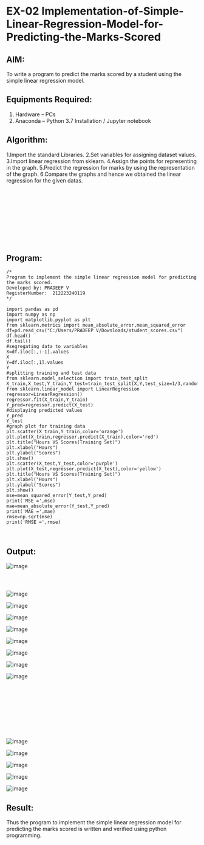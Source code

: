 

# EX-02 Implementation-of-Simple-Linear-Regression-Model-for-Predicting-the-Marks-Scored

## AIM:
To write a program to predict the marks scored by a student using the simple linear regression model.

## Equipments Required:
1. Hardware – PCs
2. Anaconda – Python 3.7 Installation / Jupyter notebook

## Algorithm:
1.Import the standard Libraries.
2.Set variables for assigning dataset values.
3.Import linear regression from sklearn.
4.Assign the points for representing in the graph.
5.Predict the regression for marks by using the representation of the graph.
6.Compare the graphs and hence we obtained the linear regression for the given datas.



```








```

```



```

## Program:
```
/*
Program to implement the simple linear regression model for predicting the marks scored.
Developed by: PRADEEP V
RegisterNumber:  212223240119
*/
```

```
import pandas as pd
import numpy as np
import matplotlib.pyplot as plt
from sklearn.metrics import mean_absolute_error,mean_squared_error
df=pd.read_csv("C:/Users/PRADEEP V/Downloads/student_scores.csv")
df.head()
df.tail()
#segregating data to variables
X=df.iloc[:,:-1].values
X
Y=df.iloc[:,1].values
Y
#splitting training and test data
from sklearn.model_selection import train_test_split
X_train,X_test,Y_train,Y_test=train_test_split(X,Y,test_size=1/3,random_state=0)
from sklearn.linear_model import LinearRegression
regressor=LinearRegression()
regressor.fit(X_train,Y_train)
Y_pred=regressor.predict(X_test)
#displaying predicted values
Y_pred
Y_test
#graph plot for training data
plt.scatter(X_train,Y_train,color='orange')
plt.plot(X_train,regressor.predict(X_train),color='red')
plt.title("Hours VS Scores(Training Set)")
plt.xlabel("Hours")
plt.ylabel("Scores")
plt.show()
plt.scatter(X_test,Y_test,color='purple')
plt.plot(X_test,regressor.predict(X_test),color='yellow')
plt.title("Hours VS Scores(Training Set)")
plt.xlabel("Hours")
plt.ylabel("Scores")
plt.show()
mse=mean_squared_error(Y_test,Y_pred)
print('MSE =',mse)
mae=mean_absolute_error(Y_test,Y_pred)
print('MAE =',mae)
rmse=np.sqrt(mse)
print('RMSE =',rmse)
```

```


```

## Output:
![image](https://github.com/velupradeep/Implementation-of-Simple-Linear-Regression-Model-for-Predicting-the-Marks-Scored/assets/150329341/1cbd36d1-8030-4489-bdc7-2cefabd21477)
```



```




![image](https://github.com/velupradeep/Implementation-of-Simple-Linear-Regression-Model-for-Predicting-the-Marks-Scored/assets/150329341/fecc0c1f-e6d9-4b5e-9013-8f42208135d6)


![image](https://github.com/velupradeep/Implementation-of-Simple-Linear-Regression-Model-for-Predicting-the-Marks-Scored/assets/150329341/c4e2c805-8c7f-4f6d-920a-6f5c2decb0cc)


![image](https://github.com/velupradeep/Implementation-of-Simple-Linear-Regression-Model-for-Predicting-the-Marks-Scored/assets/150329341/84ebdd0a-27a5-49f6-838f-d873ec6bab78)


![image](https://github.com/velupradeep/Implementation-of-Simple-Linear-Regression-Model-for-Predicting-the-Marks-Scored/assets/150329341/0eadd030-6e53-4772-bfe3-c61aee0367cb)


![image](https://github.com/velupradeep/Implementation-of-Simple-Linear-Regression-Model-for-Predicting-the-Marks-Scored/assets/150329341/e5f9a69d-ef68-4168-829d-11d602445c31)


![image](https://github.com/velupradeep/Implementation-of-Simple-Linear-Regression-Model-for-Predicting-the-Marks-Scored/assets/150329341/ad9c4e63-3099-4708-acf3-f6dd253f4729)


![image](https://github.com/velupradeep/Implementation-of-Simple-Linear-Regression-Model-for-Predicting-the-Marks-Scored/assets/150329341/c37abebf-0495-47e8-9025-8ef4563b2cfc)


![image](https://github.com/velupradeep/Implementation-of-Simple-Linear-Regression-Model-for-Predicting-the-Marks-Scored/assets/150329341/d887d7b0-5a95-4b95-ab2e-8f7a87ee2390)
```





````

```





```





![image](https://github.com/velupradeep/Implementation-of-Simple-Linear-Regression-Model-for-Predicting-the-Marks-Scored/assets/150329341/d82a1425-0c61-41fb-8db0-6ed91f299249)


![image](https://github.com/velupradeep/Implementation-of-Simple-Linear-Regression-Model-for-Predicting-the-Marks-Scored/assets/150329341/dc15f54d-3323-4cc1-a1bc-778479c2a138)


![image](https://github.com/velupradeep/Implementation-of-Simple-Linear-Regression-Model-for-Predicting-the-Marks-Scored/assets/150329341/ae42f178-ea12-4e73-a56d-ede3f5493f26)


![image](https://github.com/velupradeep/Implementation-of-Simple-Linear-Regression-Model-for-Predicting-the-Marks-Scored/assets/150329341/1cd71f5d-6c29-4a10-b7ac-1a0fff0ce145)


![image](https://github.com/velupradeep/Implementation-of-Simple-Linear-Regression-Model-for-Predicting-the-Marks-Scored/assets/150329341/2506dfcd-392a-4509-9492-7933628ca4f9)




















## Result:
Thus the program to implement the simple linear regression model for predicting the marks scored is written and verified using python programming.
